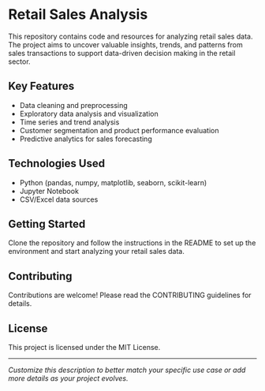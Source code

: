 # Retail Sales Analysis

This repository contains code and resources for analyzing retail sales data. The project aims to uncover valuable insights, trends, and patterns from sales transactions to support data-driven decision making in the retail sector.

## Key Features
- Data cleaning and preprocessing
- Exploratory data analysis and visualization
- Time series and trend analysis
- Customer segmentation and product performance evaluation
- Predictive analytics for sales forecasting

## Technologies Used
- Python (pandas, numpy, matplotlib, seaborn, scikit-learn)
- Jupyter Notebook
- CSV/Excel data sources

## Getting Started
Clone the repository and follow the instructions in the README to set up the environment and start analyzing your retail sales data.

## Contributing
Contributions are welcome! Please read the CONTRIBUTING guidelines for details.

## License
This project is licensed under the MIT License.

---

*Customize this description to better match your specific use case or add more details as your project evolves.*
